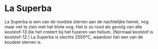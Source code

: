# La Superba

La Superba is een van de roodste sterren aan de nachtelijke hemel, nog maar net
te zien met het blote oog. Het is zo rood als gevolg van alle koolstof-13 die
het creëert bij het fuseren van helium. (Normaal koolstof is koolstof-12.) La
Superba is slechts 2500°C, waardoor het een van de koudste sterren is.
